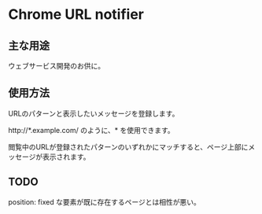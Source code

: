 # Chrome URL notifier

## 主な用途

ウェブサービス開発のお供に。

## 使用方法

URLのパターンと表示したいメッセージを登録します。

http://\*.example.com/ のように、\* を使用できます。

閲覧中のURLが登録されたパターンのいずれかにマッチすると、ページ上部にメッセージが表示されます。

## TODO

position: fixed な要素が既に存在するページとは相性が悪い。
